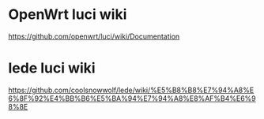 # **OpenWrt luci wiki**
https://github.com/openwrt/luci/wiki/Documentation

# **lede luci wiki**
https://github.com/coolsnowwolf/lede/wiki/%E5%B8%B8%E7%94%A8%E6%8F%92%E4%BB%B6%E5%BA%94%E7%94%A8%E8%AF%B4%E6%98%8E
